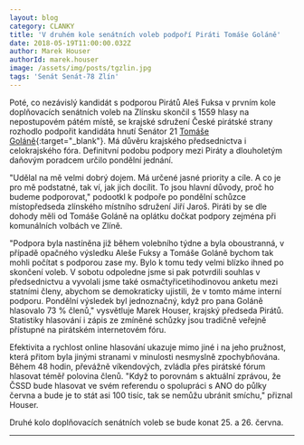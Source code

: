 ```yaml
---
layout: blog
category: CLANKY
title: 'V druhém kole senátních voleb podpoří Piráti Tomáše Goláně'
date: 2018-05-19T11:00:00.032Z
author: Marek Houser
authorId: marek.houser
image: /assets/img/posts/tgzlin.jpg
tags: 'Senát Senát-78 Zlín'
---
```

Poté, co nezávislý kandidát s podporou Pirátů Aleš Fuksa v prvním kole doplňovacích senátních voleb na Zlínsku skončil s 1559 hlasy na nepostupovém pátém místě, se krajské sdružení České pirátské strany rozhodlo podpořit kandidáta hnutí Senátor 21 [Tomáše Goláně](https://www.tomasgolan.cz){:target="_blank"}. Má důvěru krajského předsednictva i celokrajského fóra. Definitvní podobu podpory mezi Piráty a dlouholetým daňovým poradcem určilo pondělní jednání.

"Udělal na mě velmi dobrý dojem. Má určené jasné priority a cíle. A co je pro mě podstatné, tak ví, jak jich docílit. To jsou hlavní důvody, proč ho budeme podporovat," podootkl k podpoře po pondělní schůzce místopředseda zlínského místního sdružení Jiří Jaroš. Piráti by se dle dohody měli od Tomáše Goláně na oplátku dočkat podpory zejména při komunálních volbách ve Zlíně.

"Podpora byla nastíněna již během volebního týdne a byla oboustranná, v případě opačného výsledku Aleše Fuksy a Tomáše Goláně bychom tak mohli počítat s podporou zase my. Bylo k tomu tedy velmi blízko ihned po skončení voleb. V sobotu odpoledne jsme si pak potvrdili souhlas v předsednictvu a vyvolali jsme také osmačtyřicetihodinovou anketu mezi statními členy, abychom se demokraticky ujistili, že v tomto máme interní podporu. Pondělní výsledek byl jednoznačný, když pro pana Goláně hlasovalo 73 % členů," vysvětluje Marek Houser, krajský předseda Pirátů. Statistiky hlasování i zápis ze zmíněné schůzky jsou tradičně veřejně přístupné na pirátském internetovém fóru.

Efektivita a rychlost online hlasování ukazuje mimo jiné i na jeho pružnost, která přitom byla jinými stranami v minulosti nesmyslně zpochybňována. Během 48 hodin, převážně víkendových, zvládla přes pirátské fórum hlasovat téměř polovina členů. "Když to porovnám s aktuální zprávou, že ČSSD bude hlasovat ve svém referendu o spolupráci s ANO do půlky června a bude je to stát asi 100 tisíc, tak se nemůžu ubránit smíchu," přiznal Houser.

Druhé kolo doplňovacích senátních voleb se bude konat 25. a 26. června.

- - -
